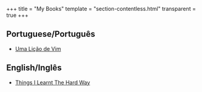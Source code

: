 +++
title = "My Books"
template = "section-contentless.html"
transparent = true
+++

## Portuguese/Português

* [Uma Lição de Vim](uma-licao-de-vim)

## English/Inglês

* [Things I Learnt The Hard Way](things-i-learnt)
